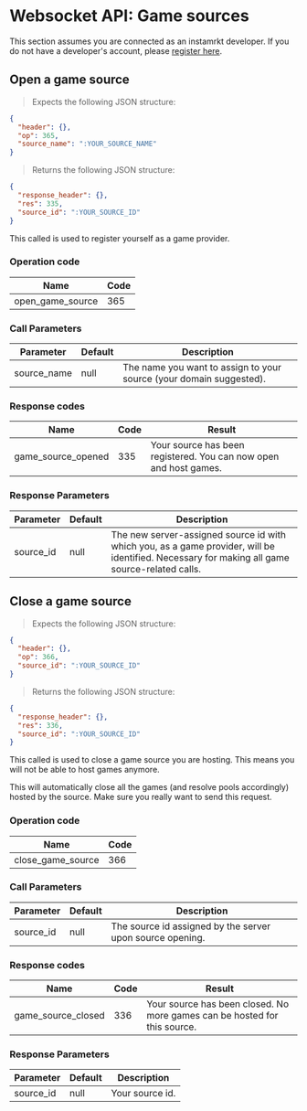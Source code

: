 # Websocket API: Game sources

<aside class="notice">
This section assumes you are connected as an instamrkt developer. If you do not have a developer's account, please <a href="https://developers.instamrkt.com">register here</a>.
</aside>

## Open a game source


> Expects the following JSON structure:

```json
{
  "header": {},
  "op": 365,
  "source_name": ":YOUR_SOURCE_NAME"
}
```

> Returns the following JSON structure:

```json
{
  "response_header": {},
  "res": 335,
  "source_id": ":YOUR_SOURCE_ID"
}
```

This called is used to register yourself as a game provider.


### Operation code

Name | Code
--------- | -------
open_game_source | 365

### Call Parameters

Parameter | Default | Description
--------- | ------- | -----------
source_name | null | The name you want to assign to your source (your domain suggested).

### Response codes

Name | Code | Result
--------- | ------- | -----------
game_source_opened | 335 | Your source has been registered. You can now open and host games.

### Response Parameters

Parameter | Default | Description
--------- | ------- | -----------
source_id | null | The new server-assigned source id with which you, as a game provider, will be identified. Necessary for making all game source-related calls.



## Close a game source

> Expects the following JSON structure:

```json
{
  "header": {},
  "op": 366,
  "source_id": ":YOUR_SOURCE_ID"
}
```

> Returns the following JSON structure:

```json
{
  "response_header": {},
  "res": 336,
  "source_id": ":YOUR_SOURCE_ID"
}
```

This called is used to close a game source you are hosting. This means you will not be able to host games anymore.

<aside class="warning">
This will automatically close all the games (and resolve pools accordingly) hosted by the source. Make sure you really want to send this request.
</aside>


### Operation code

Name | Code
--------- | -------
close_game_source | 366

### Call Parameters

Parameter | Default | Description
--------- | ------- | -----------
source_id | null | The source id assigned by the server upon source opening.

### Response codes

Name | Code | Result
--------- | ------- | -----------
game_source_closed | 336 | Your source has been closed. No more games can be hosted for this source.

### Response Parameters

Parameter | Default | Description
--------- | ------- | -----------
source_id | null | Your source id.
